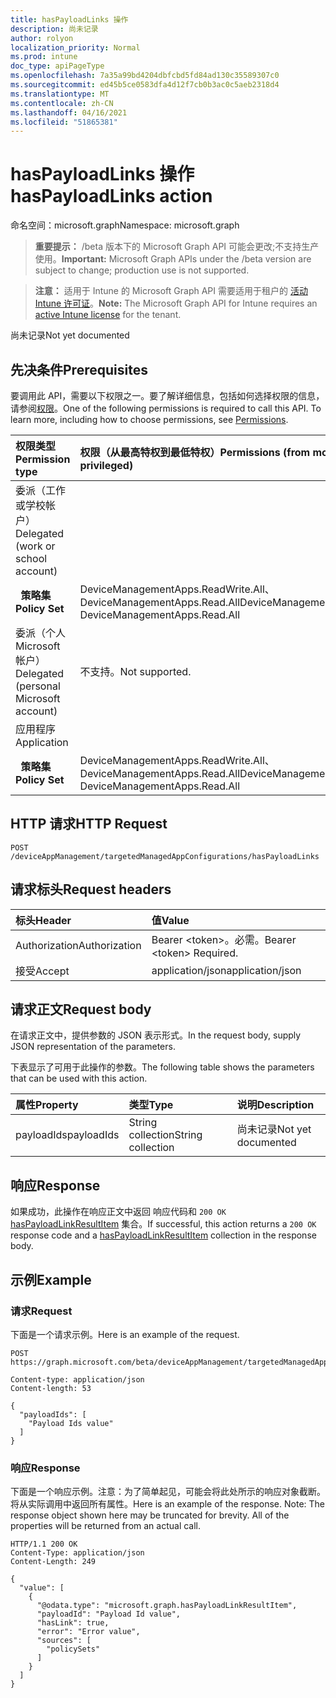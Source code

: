 ```yaml
---
title: hasPayloadLinks 操作
description: 尚未记录
author: rolyon
localization_priority: Normal
ms.prod: intune
doc_type: apiPageType
ms.openlocfilehash: 7a35a99bd4204dbfcbd5fd84ad130c35589307c0
ms.sourcegitcommit: ed45b5ce0583dfa4d12f7cb0b3ac0c5aeb2318d4
ms.translationtype: MT
ms.contentlocale: zh-CN
ms.lasthandoff: 04/16/2021
ms.locfileid: "51865381"
---
```

# <a name="haspayloadlinks-action"></a><span data-ttu-id="cd46d-103">hasPayloadLinks 操作</span><span class="sxs-lookup"><span data-stu-id="cd46d-103">hasPayloadLinks action</span></span>

<span data-ttu-id="cd46d-104">命名空间：microsoft.graph</span><span class="sxs-lookup"><span data-stu-id="cd46d-104">Namespace: microsoft.graph</span></span>

> <span data-ttu-id="cd46d-105">**重要提示：** /beta 版本下的 Microsoft Graph API 可能会更改;不支持生产使用。</span><span class="sxs-lookup"><span data-stu-id="cd46d-105">**Important:** Microsoft Graph APIs under the /beta version are subject to change; production use is not supported.</span></span>

> <span data-ttu-id="cd46d-106">**注意：** 适用于 Intune 的 Microsoft Graph API 需要适用于租户的 [活动 Intune 许可证](https://go.microsoft.com/fwlink/?linkid=839381)。</span><span class="sxs-lookup"><span data-stu-id="cd46d-106">**Note:** The Microsoft Graph API for Intune requires an [active Intune license](https://go.microsoft.com/fwlink/?linkid=839381) for the tenant.</span></span>

<span data-ttu-id="cd46d-107">尚未记录</span><span class="sxs-lookup"><span data-stu-id="cd46d-107">Not yet documented</span></span>

## <a name="prerequisites"></a><span data-ttu-id="cd46d-108">先决条件</span><span class="sxs-lookup"><span data-stu-id="cd46d-108">Prerequisites</span></span>
<span data-ttu-id="cd46d-p101">要调用此 API，需要以下权限之一。要了解详细信息，包括如何选择权限的信息，请参阅[权限](/graph/permissions-reference)。</span><span class="sxs-lookup"><span data-stu-id="cd46d-p101">One of the following permissions is required to call this API. To learn more, including how to choose permissions, see [Permissions](/graph/permissions-reference).</span></span>

|<span data-ttu-id="cd46d-111">权限类型</span><span class="sxs-lookup"><span data-stu-id="cd46d-111">Permission type</span></span>|<span data-ttu-id="cd46d-112">权限（从最高特权到最低特权）</span><span class="sxs-lookup"><span data-stu-id="cd46d-112">Permissions (from most to least privileged)</span></span>|
|:---|:---|
|<span data-ttu-id="cd46d-113">委派（工作或学校帐户）</span><span class="sxs-lookup"><span data-stu-id="cd46d-113">Delegated (work or school account)</span></span>||
| <span data-ttu-id="cd46d-114">&nbsp;&nbsp;**策略集**</span><span class="sxs-lookup"><span data-stu-id="cd46d-114">&nbsp; &nbsp; **Policy Set**</span></span> | <span data-ttu-id="cd46d-115">DeviceManagementApps.ReadWrite.All、DeviceManagementApps.Read.All</span><span class="sxs-lookup"><span data-stu-id="cd46d-115">DeviceManagementApps.ReadWrite.All, DeviceManagementApps.Read.All</span></span>|
|<span data-ttu-id="cd46d-116">委派（个人 Microsoft 帐户）</span><span class="sxs-lookup"><span data-stu-id="cd46d-116">Delegated (personal Microsoft account)</span></span>|<span data-ttu-id="cd46d-117">不支持。</span><span class="sxs-lookup"><span data-stu-id="cd46d-117">Not supported.</span></span>|
|<span data-ttu-id="cd46d-118">应用程序</span><span class="sxs-lookup"><span data-stu-id="cd46d-118">Application</span></span>||
| <span data-ttu-id="cd46d-119">&nbsp;&nbsp;**策略集**</span><span class="sxs-lookup"><span data-stu-id="cd46d-119">&nbsp; &nbsp; **Policy Set**</span></span> | <span data-ttu-id="cd46d-120">DeviceManagementApps.ReadWrite.All、DeviceManagementApps.Read.All</span><span class="sxs-lookup"><span data-stu-id="cd46d-120">DeviceManagementApps.ReadWrite.All, DeviceManagementApps.Read.All</span></span>|

## <a name="http-request"></a><span data-ttu-id="cd46d-121">HTTP 请求</span><span class="sxs-lookup"><span data-stu-id="cd46d-121">HTTP Request</span></span>
<!-- {
  "blockType": "ignored"
}
-->
``` http
POST /deviceAppManagement/targetedManagedAppConfigurations/hasPayloadLinks
```

## <a name="request-headers"></a><span data-ttu-id="cd46d-122">请求标头</span><span class="sxs-lookup"><span data-stu-id="cd46d-122">Request headers</span></span>
|<span data-ttu-id="cd46d-123">标头</span><span class="sxs-lookup"><span data-stu-id="cd46d-123">Header</span></span>|<span data-ttu-id="cd46d-124">值</span><span class="sxs-lookup"><span data-stu-id="cd46d-124">Value</span></span>|
|:---|:---|
|<span data-ttu-id="cd46d-125">Authorization</span><span class="sxs-lookup"><span data-stu-id="cd46d-125">Authorization</span></span>|<span data-ttu-id="cd46d-126">Bearer &lt;token&gt;。必需。</span><span class="sxs-lookup"><span data-stu-id="cd46d-126">Bearer &lt;token&gt; Required.</span></span>|
|<span data-ttu-id="cd46d-127">接受</span><span class="sxs-lookup"><span data-stu-id="cd46d-127">Accept</span></span>|<span data-ttu-id="cd46d-128">application/json</span><span class="sxs-lookup"><span data-stu-id="cd46d-128">application/json</span></span>|

## <a name="request-body"></a><span data-ttu-id="cd46d-129">请求正文</span><span class="sxs-lookup"><span data-stu-id="cd46d-129">Request body</span></span>
<span data-ttu-id="cd46d-130">在请求正文中，提供参数的 JSON 表示形式。</span><span class="sxs-lookup"><span data-stu-id="cd46d-130">In the request body, supply JSON representation of the parameters.</span></span>

<span data-ttu-id="cd46d-131">下表显示了可用于此操作的参数。</span><span class="sxs-lookup"><span data-stu-id="cd46d-131">The following table shows the parameters that can be used with this action.</span></span>

|<span data-ttu-id="cd46d-132">属性</span><span class="sxs-lookup"><span data-stu-id="cd46d-132">Property</span></span>|<span data-ttu-id="cd46d-133">类型</span><span class="sxs-lookup"><span data-stu-id="cd46d-133">Type</span></span>|<span data-ttu-id="cd46d-134">说明</span><span class="sxs-lookup"><span data-stu-id="cd46d-134">Description</span></span>|
|:---|:---|:---|
|<span data-ttu-id="cd46d-135">payloadIds</span><span class="sxs-lookup"><span data-stu-id="cd46d-135">payloadIds</span></span>|<span data-ttu-id="cd46d-136">String collection</span><span class="sxs-lookup"><span data-stu-id="cd46d-136">String collection</span></span>|<span data-ttu-id="cd46d-137">尚未记录</span><span class="sxs-lookup"><span data-stu-id="cd46d-137">Not yet documented</span></span>|



## <a name="response"></a><span data-ttu-id="cd46d-138">响应</span><span class="sxs-lookup"><span data-stu-id="cd46d-138">Response</span></span>
<span data-ttu-id="cd46d-139">如果成功，此操作在响应正文中返回 响应代码和 `200 OK` [hasPayloadLinkResultItem](../resources/intune-policyset-haspayloadlinkresultitem.md) 集合。</span><span class="sxs-lookup"><span data-stu-id="cd46d-139">If successful, this action returns a `200 OK` response code and a [hasPayloadLinkResultItem](../resources/intune-policyset-haspayloadlinkresultitem.md) collection in the response body.</span></span>

## <a name="example"></a><span data-ttu-id="cd46d-140">示例</span><span class="sxs-lookup"><span data-stu-id="cd46d-140">Example</span></span>

### <a name="request"></a><span data-ttu-id="cd46d-141">请求</span><span class="sxs-lookup"><span data-stu-id="cd46d-141">Request</span></span>
<span data-ttu-id="cd46d-142">下面是一个请求示例。</span><span class="sxs-lookup"><span data-stu-id="cd46d-142">Here is an example of the request.</span></span>
``` http
POST https://graph.microsoft.com/beta/deviceAppManagement/targetedManagedAppConfigurations/hasPayloadLinks

Content-type: application/json
Content-length: 53

{
  "payloadIds": [
    "Payload Ids value"
  ]
}
```

### <a name="response"></a><span data-ttu-id="cd46d-143">响应</span><span class="sxs-lookup"><span data-stu-id="cd46d-143">Response</span></span>
<span data-ttu-id="cd46d-p102">下面是一个响应示例。注意：为了简单起见，可能会将此处所示的响应对象截断。将从实际调用中返回所有属性。</span><span class="sxs-lookup"><span data-stu-id="cd46d-p102">Here is an example of the response. Note: The response object shown here may be truncated for brevity. All of the properties will be returned from an actual call.</span></span>
``` http
HTTP/1.1 200 OK
Content-Type: application/json
Content-Length: 249

{
  "value": [
    {
      "@odata.type": "microsoft.graph.hasPayloadLinkResultItem",
      "payloadId": "Payload Id value",
      "hasLink": true,
      "error": "Error value",
      "sources": [
        "policySets"
      ]
    }
  ]
}
```







